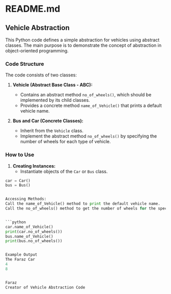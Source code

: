 # README.md

## Vehicle Abstraction

This Python code defines a simple abstraction for vehicles using abstract classes. The main purpose is to demonstrate the concept of abstraction in object-oriented programming.

### Code Structure

The code consists of two classes:

1. **Vehicle (Abstract Base Class - ABC):**
   - Contains an abstract method `no_of_wheels()`, which should be implemented by its child classes.
   - Provides a concrete method `name_of_Vehicle()` that prints a default vehicle name.

2. **Bus and Car (Concrete Classes):**
   - Inherit from the `Vehicle` class.
   - Implement the abstract method `no_of_wheels()` by specifying the number of wheels for each type of vehicle.

### How to Use

1. **Creating Instances:**
   - Instantiate objects of the `Car` or `Bus` class.

```python
car = Car()
bus = Bus()


Accessing Methods:
Call the name_of_Vehicle() method to print the default vehicle name.
Call the no_of_wheels() method to get the number of wheels for the specific vehicle.


```python
car.name_of_Vehicle()
print(car.no_of_wheels())
bus.name_of_Vehicle()
print(bus.no_of_wheels())


Example Output
The Faraz Car
4
8


Faraz 
Creator of Vehicle Abstraction Code
